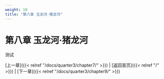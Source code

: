 ```yaml
---
weight: 10
title: "第八章 玉龙河·猪龙河"
---
```


# 第八章 玉龙河·猪龙河

测试

[上一章]({{< relref "/docs/quarter3/chapter7/" >}}) | [返回首页]({{< relref "/" >}}) | [下一章]({{< relref "/docs/quarter3/chapter9/" >}})